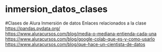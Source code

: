 # inmersion_datos_clases
#Clases de Alura Inmersión de datos
Enlaces relacionados a la clase
https://pandas.pydata.org/
<br>
https://www.aluracursos.com/blog/media-o-mediana-entienda-cada-una
<br>
https://www.aluracursos.com/blog/google-colab-que-es-y-como-usarlo
<br>
https://www.aluracursos.com/blog/que-hace-un-cientista-de-datos
<br>
